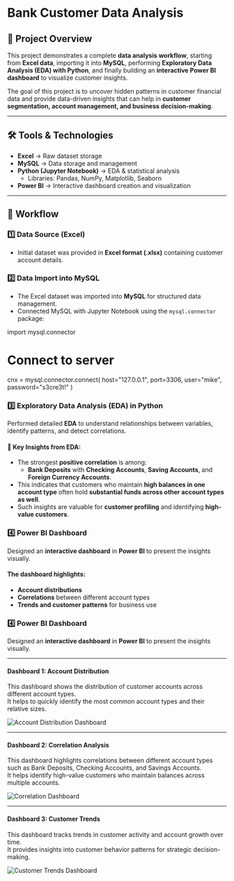 # Bank Customer Data Analysis  

## 📌 Project Overview  
This project demonstrates a complete **data analysis workflow**, starting from **Excel data**, importing it into **MySQL**, performing **Exploratory Data Analysis (EDA) with Python**, and finally building an **interactive Power BI dashboard** to visualize customer insights.  

The goal of this project is to uncover hidden patterns in customer financial data and provide data-driven insights that can help in **customer segmentation, account management, and business decision-making**.  

---

## 🛠️ Tools & Technologies  
- **Excel** → Raw dataset storage  
- **MySQL** → Data storage and management  
- **Python (Jupyter Notebook)** → EDA & statistical analysis  
  - Libraries: Pandas, NumPy, Matplotlib, Seaborn  
- **Power BI** → Interactive dashboard creation and visualization  

---

## 📂 Workflow  

### 1️⃣ Data Source (Excel)  
- Initial dataset was provided in **Excel format (.xlsx)** containing customer account details.  

### 2️⃣ Data Import into MySQL  
- The Excel dataset was imported into **MySQL** for structured data management.  
- Connected MySQL with Jupyter Notebook using the `mysql.connector` package:  


import mysql.connector

# Connect to server
cnx = mysql.connector.connect(
    host="127.0.0.1",
    port=3306,
    user="mike",
    password="s3cre3t!"
)
### 3️⃣ Exploratory Data Analysis (EDA) in Python  
Performed detailed **EDA** to understand relationships between variables, identify patterns, and detect correlations.  

#### 🔎 Key Insights from EDA:  
- The strongest **positive correlation** is among:  
  - **Bank Deposits** with **Checking Accounts**, **Saving Accounts**, and **Foreign Currency Accounts**.  
- This indicates that customers who maintain **high balances in one account type** often hold **substantial funds across other account types as well**.  
- Such insights are valuable for **customer profiling** and identifying **high-value customers**.  

### 4️⃣ Power BI Dashboard  
Designed an **interactive dashboard** in **Power BI** to present the insights visually.  

#### The dashboard highlights:  
- **Account distributions**  
- **Correlations** between different account types  
- **Trends and customer patterns** for business use
### 4️⃣ Power BI Dashboard  

Designed an **interactive dashboard** in **Power BI** to present the insights visually.  

---

#### **Dashboard 1: Account Distribution**
This dashboard shows the distribution of customer accounts across different account types.  
It helps to quickly identify the most common account types and their relative sizes.

![Account Distribution Dashboard](Banking-Risk-Analysis-Project/bank_dashboard_1.png)

---

#### **Dashboard 2: Correlation Analysis**
This dashboard highlights correlations between different account types such as Bank Deposits, Checking Accounts, and Savings Accounts.  
It helps identify high-value customers who maintain balances across multiple accounts.

![Correlation Dashboard](Banking-Risk-Analysis-Project/bank_dashboard_2.png)

---

#### **Dashboard 3: Customer Trends**
This dashboard tracks trends in customer activity and account growth over time.  
It provides insights into customer behavior patterns for strategic decision-making.

![Customer Trends Dashboard](Banking-Risk-Analysis-Project/bank_dashboard_3.png)

```python
